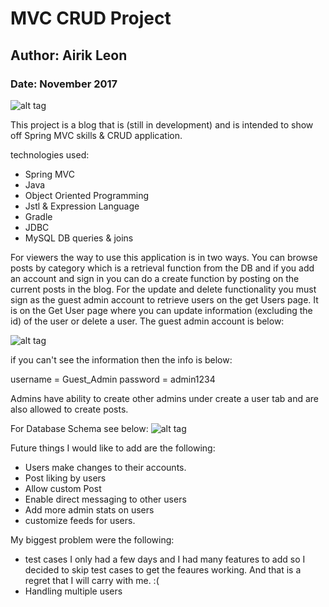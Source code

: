 # MVC CRUD Project
## Author: Airik Leon
### Date: November 2017
![alt tag](https://i.imgur.com/sI5Tx6a.png "Blog photo")

This project is a blog that is (still in development) and is intended to show off Spring MVC skills & CRUD application.

technologies used:
- Spring MVC
- Java
- Object Oriented Programming
- Jstl  & Expression Language
- Gradle
- JDBC
- MySQL DB queries & joins

For viewers the way to use this application is in two ways. You can browse posts
by category which is a retrieval function from the DB and if you add an account
and sign in you can do a create function by posting on the current posts in the blog.
For the update and delete functionality you must sign as the guest admin account
to retrieve users on the get Users page. It is on the Get User page where you can
update information (excluding the id) of the user or delete a user.
The guest admin account is below:

![alt tag](https://i.imgur.com/Iuhoc84.png "Guest Admin info")

if you can't see the information then the info is below:

username = Guest_Admin
password = admin1234

Admins have ability to create other admins under create a user tab and are
also allowed to create posts.

For Database Schema see below:
![alt tag](https://i.imgur.com/onHSzxG.png "Guest Admin info")

Future things I would like to add are the following:
 - Users make changes to their accounts.
 - Post liking by users
 - Allow custom Post
 - Enable direct messaging to other users
 - Add more admin stats on users
 - customize feeds for users.

My biggest problem were the following:
- test cases I only had a few days and I had many features to add so I decided to skip test cases to get the feaures working. And that is a regret that I will carry with me. :(
- Handling multiple users
